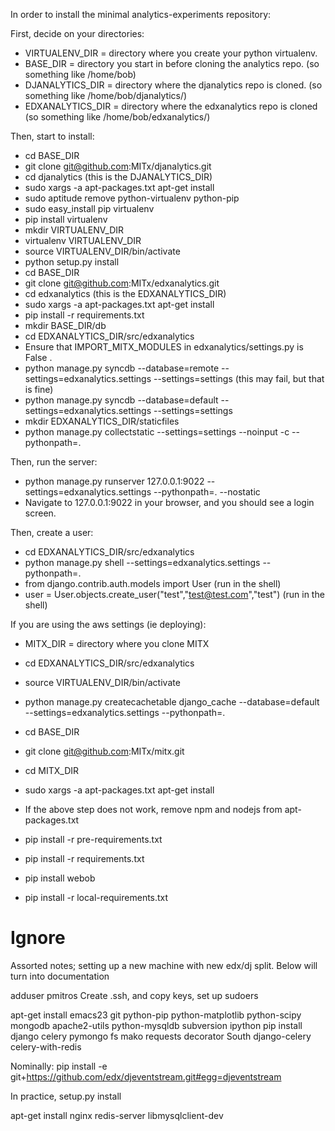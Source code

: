 
In order to install the minimal analytics-experiments repository:

First, decide on your directories:
* VIRTUALENV_DIR = directory where you create your python virtualenv.
* BASE_DIR = directory you start in before cloning the analytics repo. (so something like /home/bob)
* DJANALYTICS_DIR = directory where the djanalytics repo is cloned. (so something like /home/bob/djanalytics/)
* EDXANALYTICS_DIR = directory where the edxanalytics repo is cloned (so something like /home/bob/edxanalytics/)

Then, start to install:
* cd BASE_DIR
* git clone git@github.com:MITx/djanalytics.git
* cd djanalytics (this is the DJANALYTICS_DIR)
* sudo xargs -a apt-packages.txt apt-get install
* sudo aptitude remove python-virtualenv python-pip
* sudo easy_install pip virtualenv
* pip install virtualenv
* mkdir VIRTUALENV_DIR
* virtualenv VIRTUALENV_DIR
* source VIRTUALENV_DIR/bin/activate
* python setup.py install
* cd BASE_DIR
* git clone git@github.com:MITx/edxanalytics.git
* cd edxanalytics (this is the EDXANALYTICS_DIR)
* sudo xargs -a apt-packages.txt apt-get install
* pip install -r requirements.txt
* mkdir BASE_DIR/db
* cd EDXANALYTICS_DIR/src/edxanalytics
* Ensure that IMPORT_MITX_MODULES in edxanalytics/settings.py is False .
* python manage.py syncdb --database=remote --settings=edxanalytics.settings --settings=settings (this may fail, but that is fine)
* python manage.py syncdb --database=default --settings=edxanalytics.settings --settings=settings
* mkdir EDXANALYTICS_DIR/staticfiles
* python manage.py collectstatic --settings=settings --noinput -c --pythonpath=.

Then, run the server:
* python manage.py runserver 127.0.0.1:9022 --settings=edxanalytics.settings --pythonpath=. --nostatic
* Navigate to 127.0.0.1:9022 in your browser, and you should see a login screen.

Then, create a user:
* cd EDXANALYTICS_DIR/src/edxanalytics
* python manage.py shell --settings=edxanalytics.settings --pythonpath=.
* from django.contrib.auth.models import User (run in the shell)
* user = User.objects.create_user("test","test@test.com","test") (run in the shell)

If you are using the aws settings (ie deploying):

* MITX_DIR = directory where you clone MITX

* cd EDXANALYTICS_DIR/src/edxanalytics
* source VIRTUALENV_DIR/bin/activate
* python manage.py createcachetable django_cache --database=default --settings=edxanalytics.settings --pythonpath=.
* cd BASE_DIR
* git clone git@github.com:MITx/mitx.git
* cd MITX_DIR
* sudo xargs -a apt-packages.txt apt-get install
* If the above step does not work, remove npm and nodejs from apt-packages.txt
* pip install -r pre-requirements.txt
* pip install -r requirements.txt
* pip install webob
* pip install -r local-requirements.txt


Ignore
=====

Assorted notes; setting up a new machine with new edx/dj split. Below will turn into documentation

adduser pmitros
Create .ssh, and copy keys, set up sudoers

apt-get install emacs23 git python-pip python-matplotlib python-scipy mongodb apache2-utils python-mysqldb subversion ipython 
pip install django celery pymongo fs mako requests decorator South django-celery celery-with-redis

Nominally: 
pip install -e git+https://github.com/edx/djeventstream.git#egg=djeventstream

In practice, setup.py install

apt-get install nginx redis-server libmysqlclient-dev 

